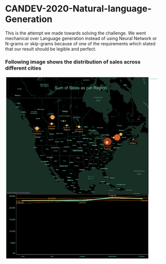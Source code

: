 # CANDEV-2020-Natural-language-Generation
This is the attempt we made towards solving the challenge. We went mechanical over Language generation instead of using Neural Network or N-grams or skip-grams because of one of the requirements which stated that our result should be legible and perfect.

<h3>Following image shows the distribution of sales across different cities</h2>

![alt text](https://raw.githubusercontent.com/Amitsrma/CANDEV-2020-Natural-language-Generation/master/Final%20Dashboard.png)
